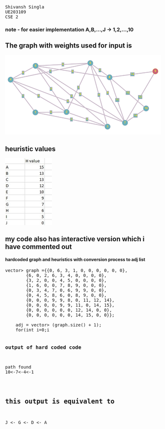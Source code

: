 <pre>
Shivansh Singla
UE203109
CSE 2
</pre>

### note - for easier implementation A,B,...,J -> 1,2,...,10

## The graph with weights used for input is

![alt text](KBSIefKCUKbCsmeF.png "The graph")

## heuristic values

![alt text1](Agraph.jpg "the heuristic values")

## my code also has interactive version which i have commented out

#### hardcoded graph and heuristics with conversion process to adj list

<pre>
vector<vector<int>> graph ={{0, 6, 3, 1, 0, 0, 0, 0, 0, 0}, 
        {6, 0, 2, 6, 3, 4, 0, 0, 0, 0}, 
        {3, 2, 0, 0, 4, 5, 0, 0, 0, 0}, 
        {1, 6, 0, 0, 7, 8, 9, 0, 0, 0}, 
        {0, 3, 4, 7, 0, 6, 9, 9, 0, 0}, 
        {0, 4, 5, 8, 6, 0, 8, 9, 0, 0}, 
        {0, 0, 0, 9, 9, 8, 0, 11, 12, 14}, 
        {0, 0, 0, 0, 9, 9, 11, 0, 14, 15}, 
        {0, 0, 0, 0, 0, 0, 12, 14, 0, 0}, 
        {0, 0, 0, 0, 0, 0, 14, 15, 0, 0}};
    
    adj = vector<vector<pii>> (graph.size() + 1);
    for(int i=0;i<graph.size();i++)
    {
        for(int j=0;j<graph.size();j++)
        {
            if(graph[i][j] == 0){continue;}
            adj[i+1].push_back( {j+1,graph[i][j]} );
        }
    }
    h = {{1,15},{2,13},{3,13},{4,12},{5,10},{6,9},{7,7},{8,6},{9,5},{10,0}};
</pre>

### output of hard coded code

<pre>
path found
10<-7<-4<-1
</pre>

## this output is equivalent to

J <- G <- D <- A
